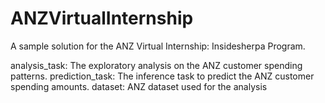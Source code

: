 # ANZVirtualInternship

A sample solution for the ANZ Virtual Internship: Insidesherpa Program. 

analysis_task: The exploratory analysis on the ANZ customer spending patterns.
prediction_task: The inference task to predict the ANZ customer spending amounts.
dataset: ANZ dataset used for the analysis
